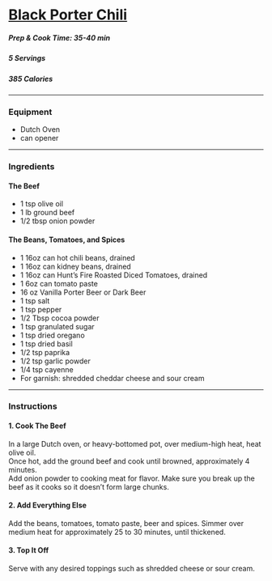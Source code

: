 # [Black Porter Chili](https://www.cakenknife.com/black-porter-chili/) 

##### Prep & Cook Time: 35-40 min
##### 5 Servings 
##### 385 Calories



-------------
### Equipment  
* Dutch Oven 
* can opener 
------------- 
### Ingredients 

#### The Beef 
* 1 tsp olive oil 
* 1 lb ground beef 
* 1/2 tbsp onion powder 

#### The Beans, Tomatoes, and Spices 
* 1 16oz can hot chili beans, drained
* 1 16oz can kidney beans, drained
* 1 16oz can Hunt’s Fire Roasted Diced Tomatoes, drained
* 1 6oz can tomato paste
* 16 oz Vanilla Porter Beer or Dark Beer
* 1 tsp salt
* 1 tsp pepper
* 1/2 Tbsp cocoa powder
* 1 tsp granulated sugar
* 1 tsp dried oregano 
* 1 tsp dried basil
* 1/2 tsp paprika
* 1/2 tsp garlic powder
* 1/4 tsp cayenne  
* For garnish: shredded cheddar cheese and sour cream
-------------- 
### Instructions 

#### 1. Cook The Beef 
In a large Dutch oven, or heavy-bottomed pot, over medium-high heat, heat olive oil.  
Once hot, add the ground beef and cook until browned, approximately 4 minutes.  
Add onion powder to cooking meat for flavor. Make sure you break up the beef as it cooks so it doesn’t form large chunks.

#### 2. Add Everything Else 
Add the beans, tomatoes, tomato paste, beer and spices. 
Simmer over medium heat for approximately 25 to 30 minutes, until thickened. 

#### 3. Top It Off 
Serve with any desired toppings such as shredded cheese or sour cream.

